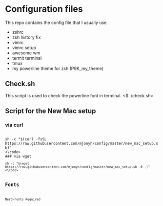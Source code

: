# Configuration files
This repo contains the config file that I usually use.

* zshrc
* zsh history fix
* vimrc
* vimrc setup
* awesome wm
* termit terminal
* tmux
* my powerline theme for zsh (P9K_my_theme)

## Check.sh
This script is used to check the powerline font in terminal.
<$ ./check.sh>

## Script for the New Mac setup

### via curl
<code>
sh -c "$(curl -fsSL
https://raw.githubusercontent.com/mjonyh/config/master/new_mac_setup.sh)"
<\code>
### via wget
<code>
sh -c "$(wget https://raw.githubusercontent.com/mjonyh/config/master/new_mac_setup.sh -0 -)"
<\code>

## Fonts
Nerd-Fonts Required
